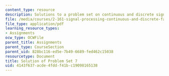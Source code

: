```yaml
---
content_type: resource
description: Solutions to a problem set on continuous and discrete signal processing.
file: /media/courses/2-161-signal-processing-continuous-and-discrete-fall-2008/4143f637acde4fddf41bc19098165138_ps7soln.pdf
file_type: application/pdf
learning_resource_types:
- Assignments
ocw_type: OCWFile
parent_title: Assignments
parent_type: CourseSection
parent_uid: 828bc116-ed5e-7b49-6689-fed462c15038
resourcetype: Document
title: Solution of Problem Set 7
uid: 4143f637-acde-4fdd-f41b-c19098165138
---
```

